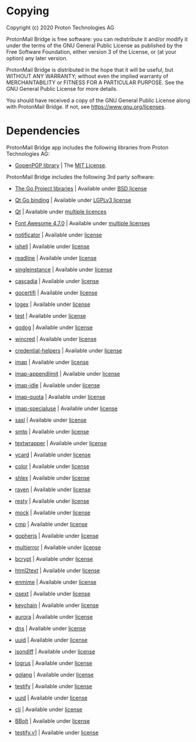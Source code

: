 # Copying
Copyright (c) 2020 Proton Technologies AG

ProtonMail Bridge is free software: you can redistribute it and/or modify it
under the terms of the GNU General Public License as published by the Free
Software Foundation, either version 3 of the License, or (at your option) any
later version.

ProtonMail Bridge is distributed in the hope that it will be useful, but WITHOUT ANY
WARRANTY; without even the implied warranty of MERCHANTABILITY or FITNESS FOR A
PARTICULAR PURPOSE. See the GNU General Public License for more details.

You should have received a copy of the GNU General Public License along with
ProtonMail Bridge. If not, see https://www.gnu.org/licenses.


# Dependencies
ProtonMail Bridge app includes the following libraries from Proton Technologies AG:

* [GopenPGP library](https://gopenpgp.org/) | The [MIT License](https://github.com/ProtonMail/gopenpgp/blob/master/LICENSE).

ProtonMail Bridge includes the following 3rd party software:

* [The Go Project libraries](https://golang.org/project/) | Available under [BSD license](https://golang.org/LICENSE)
* [Qt Go binding](https://github.com/therecipe/qt)        | Available under [LGPLv3 license](https://github.com/therecipe/qt/blob/master/LICENSE)
* [Qt](https://www.qt.io/)                                | Available under [multiple licences](https://www.qt.io/licensing)
* [Font Awesome 4.7.0](https://fontawesome.com/v4.7.0/)   | Available under [multiple licenses](https://fontawesome.com/v4.7.0/license/)

* [notificator](github.com/0xAX/notificator)                        | Available under [license](https://github.com/0xAX/notificator/blob/master/LICENSE)
* [ishell](github.com/abiosoft/ishell)                              | Available under [license](https://github.com/abiosoft/ishell/blob/master/LICENSE)
* [readline](github.com/abiosoft/readline)                          | Available under [license](https://github.com/abiosoft/readline/blob/master/LICENSE)
* [singleinstance](github.com/allan-simon/go-singleinstance)        | Available under [license](https://github.com/allan-simon/go-singleinstance/blob/master/LICENSE)
* [cascadia](github.com/andybalholm/cascadia)                       | Available under [license](https://github.com/andybalholm/cascadia/blob/master/LICENSE)
* [gocertifi](github.com/certifi/gocertifi)                         | Available under [license](https://github.com/certifi/gocertifi/blob/master/LICENSE)
* [logex](github.com/chzyer/logex)                                  | Available under [license](https://github.com/chzyer/logex/blob/master/LICENSE)
* [test](github.com/chzyer/test)                                    | Available under [license](https://github.com/chzyer/test/blob/master/LICENSE)
* [godog](github.com/cucumber/godog)                                | Available under [license](https://github.com/cucumber/godog/blob/master/LICENSE)
* [wincred](github.com/danieljoos/wincred)                          | Available under [license](https://github.com/danieljoos/wincred/blob/master/LICENSE)
* [credential-helpers](github.com/docker/docker-credential-helpers) | Available under [license](https://github.com/docker/docker-credential-helpers/blob/master/LICENSE)
* [imap](github.com/emersion/go-imap)                               | Available under [license](https://github.com/emersion/go-imap/blob/master/LICENSE)
* [imap-appendlimit](github.com/emersion/go-imap-appendlimit)       | Available under [license](https://github.com/emersion/go-imap-appendlimit/blob/master/LICENSE)
* [imap-idle](github.com/emersion/go-imap-idle)                     | Available under [license](https://github.com/emersion/go-imap-idle/blob/master/LICENSE)
* [imap-quota](github.com/emersion/go-imap-quota)                   | Available under [license](https://github.com/emersion/go-imap-quota/blob/master/LICENSE)
* [imap-specialuse](github.com/emersion/go-imap-specialuse)         | Available under [license](https://github.com/emersion/go-imap-specialuse/blob/master/LICENSE)
* [sasl](github.com/emersion/go-sasl)                               | Available under [license](https://github.com/emersion/go-sasl/blob/master/LICENSE)
* [smtp](github.com/emersion/go-smtp)                               | Available under [license](https://github.com/emersion/go-smtp/blob/master/LICENSE)
* [textwrapper](github.com/emersion/go-textwrapper)                 | Available under [license](https://github.com/emersion/go-textwrapper/blob/master/LICENSE)
* [vcard](github.com/emersion/go-vcard)                             | Available under [license](https://github.com/emersion/go-vcard/blob/master/LICENSE)
* [color](github.com/fatih/color)                                   | Available under [license](https://github.com/fatih/color/blob/master/LICENSE)
* [shlex](github.com/flynn-archive/go-shlex)                        | Available under [license](https://github.com/flynn-archive/go-shlex/blob/master/LICENSE)
* [raven](github.com/getsentry/raven-go)                            | Available under [license](https://github.com/getsentry/raven-go/blob/master/LICENSE)
* [resty](github.com/go-resty/resty/v2)                             | Available under [license](https://github.com/go-resty/resty/v2/blob/master/LICENSE)
* [mock](github.com/golang/mock)                                    | Available under [license](https://github.com/golang/mock/blob/master/LICENSE)
* [cmp](github.com/google/go-cmp)                                   | Available under [license](https://github.com/google/go-cmp/blob/master/LICENSE)
* [gopherjs](github.com/gopherjs/gopherjs)                          | Available under [license](https://github.com/gopherjs/gopherjs/blob/master/LICENSE)
* [multierror](github.com/hashicorp/go-multierror)                  | Available under [license](https://github.com/hashicorp/go-multierror/blob/master/LICENSE)
* [bcrypt](github.com/jameskeane/bcrypt)                            | Available under [license](https://github.com/jameskeane/bcrypt/blob/master/LICENSE)
* [html2text](github.com/jaytaylor/html2text)                       | Available under [license](https://github.com/jaytaylor/html2text/blob/master/LICENSE)
* [enmime](github.com/jhillyerd/enmime)                             | Available under [license](https://github.com/jhillyerd/enmime/blob/master/LICENSE)
* [osext](github.com/kardianos/osext)                               | Available under [license](https://github.com/kardianos/osext/blob/master/LICENSE)
* [keychain](github.com/keybase/go-keychain)                        | Available under [license](https://github.com/keybase/go-keychain/blob/master/LICENSE)
* [aurora](github.com/logrusorgru/aurora)                           | Available under [license](https://github.com/logrusorgru/aurora/blob/master/LICENSE)
* [dns](github.com/miekg/dns)                                       | Available under [license](https://github.com/miekg/dns/blob/master/LICENSE)
* [uuid](github.com/myesui/uuid)                                    | Available under [license](https://github.com/myesui/uuid/blob/master/LICENSE)
* [jsondiff](github.com/nsf/jsondiff)                               | Available under [license](https://github.com/nsf/jsondiff/blob/master/LICENSE)
* [logrus](github.com/sirupsen/logrus)                              | Available under [license](https://github.com/sirupsen/logrus/blob/master/LICENSE)
* [golang](github.com/skratchdot/open-golang)                       | Available under [license](https://github.com/skratchdot/open-golang/blob/master/LICENSE)
* [testify](github.com/stretchr/testify)                            | Available under [license](https://github.com/stretchr/testify/blob/master/LICENSE)
* [uuid](github.com/twinj/uuid)                                     | Available under [license](https://github.com/twinj/uuid/blob/master/LICENSE)
* [cli](github.com/urfave/cli)                                      | Available under [license](https://github.com/urfave/cli/blob/master/LICENSE)

* [BBolt](https://pkg.go.dev/go.etcd.io/bbolt/?tab=doc) | Available under [license](https://pkg.go.dev/go.etcd.io/bbolt?tab=licenses#LICENSE)
* [testify.v1](https://gopkg.in/stretchr/testify.v1)    | Available under [license](https://github.com/stretchr/testify/blob/master/LICENSE)
